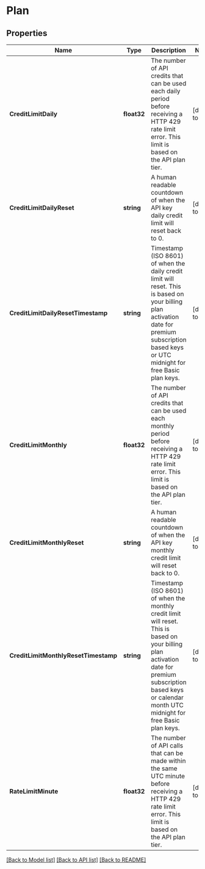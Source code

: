 # Plan

## Properties
Name | Type | Description | Notes
------------ | ------------- | ------------- | -------------
**CreditLimitDaily** | **float32** | The number of API credits that can be used each daily period before receiving a HTTP 429 rate limit error. This limit is based on the API plan tier. | [default to null]
**CreditLimitDailyReset** | **string** | A human readable countdown of when the API key daily credit limit will reset back to 0. | [default to null]
**CreditLimitDailyResetTimestamp** | **string** | Timestamp (ISO 8601) of when the daily credit limit will reset. This is based on your billing plan activation date for premium subscription based keys or UTC midnight for free Basic plan keys. | [default to null]
**CreditLimitMonthly** | **float32** | The number of API credits that can be used each monthly period before receiving a HTTP 429 rate limit error. This limit is based on the API plan tier. | [default to null]
**CreditLimitMonthlyReset** | **string** | A human readable countdown of when the API key monthly credit limit will reset back to 0. | [default to null]
**CreditLimitMonthlyResetTimestamp** | **string** | Timestamp (ISO 8601) of when the monthly credit limit will reset. This is based on your billing plan activation date for premium subscription based keys or calendar month UTC midnight for free Basic plan keys. | [default to null]
**RateLimitMinute** | **float32** | The number of API calls that can be made within the same UTC minute before receiving a HTTP 429 rate limit error. This limit is based on the API plan tier. | [default to null]

[[Back to Model list]](../README.md#documentation-for-models) [[Back to API list]](../README.md#documentation-for-api-endpoints) [[Back to README]](../README.md)


